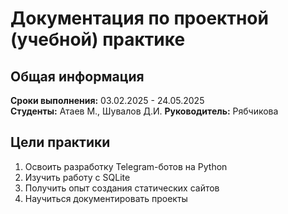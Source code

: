 # Документация по проектной (учебной) практике

## Общая информация
**Сроки выполнения:** 03.02.2025 - 24.05.2025  
**Студенты:** Атаев М., Шувалов Д.И. 
**Руководитель:** Рябчикова 

## Цели практики
1. Освоить разработку Telegram-ботов на Python
2. Изучить работу с SQLite
3. Получить опыт создания статических сайтов
4. Научиться документировать проекты

